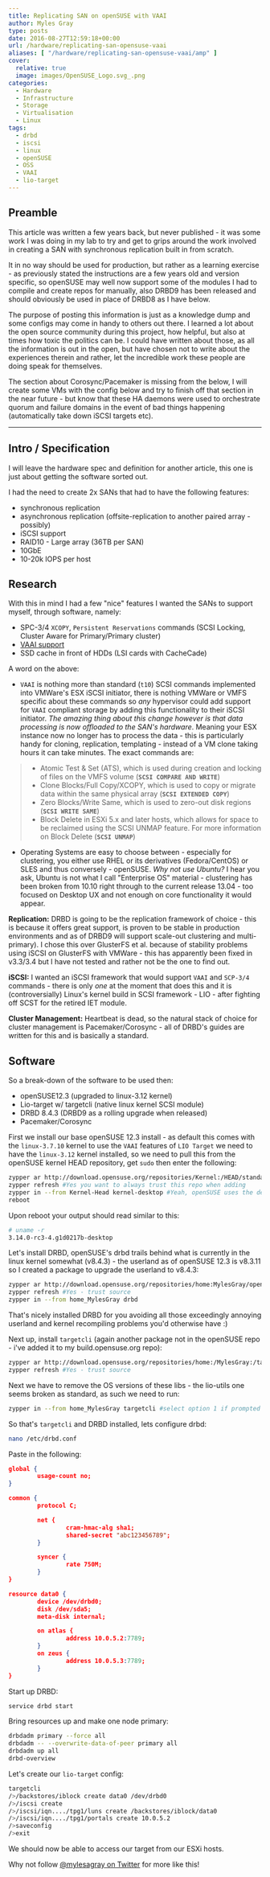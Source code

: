 ```yaml
---
title: Replicating SAN on openSUSE with VAAI
author: Myles Gray
type: posts
date: 2016-08-27T12:59:18+00:00
url: /hardware/replicating-san-opensuse-vaai
aliases: [ "/hardware/replicating-san-opensuse-vaai/amp" ]
cover:
  relative: true
  image: images/OpenSUSE_Logo.svg_.png
categories:
  - Hardware
  - Infrastructure
  - Storage
  - Virtualisation
  - Linux
tags:
  - drbd
  - iscsi
  - linux
  - openSUSE
  - OSS
  - VAAI
  - lio-target
---
```


## Preamble

This article was written a few years back, but never published - it was some work I was doing in my lab to try and get to grips around the work involved in creating a SAN with synchronous replication built in from scratch.

It in no way should be used for production, but rather as a learning exercise - as previously stated the instructions are a few years old and version specific, so openSUSE may well now support some of the modules I had to compile and create repos for manually, also DRBD9 has been released and should obviously be used in place of DRBD8 as I have below.

The purpose of posting this information is just as a knowledge dump and some configs may come in handy to others out there. I learned a lot about the open source community during this project, how helpful, but also at times how toxic the politics can be. I could have written about those, as all the information is out in the open, but have chosen not to write about the experiences therein and rather, let the incredible work these people are doing speak for themselves.

The section about Corosync/Pacemaker is missing from the below, I will create some VMs with the config below and try to finish off that section in the near future - but know that these HA daemons were used to orchestrate quorum and failure domains in the event of bad things happening (automatically take down iSCSI targets etc).

* * *

## Intro / Specification

I will leave the hardware spec and definition for another article, this one is just about getting the software sorted out.

I had the need to create 2x SANs that had to have the following features:

* synchronous replication
* asynchronous replication (offsite-replication to another paired array - possibly)
* iSCSI support
* RAID10 - Large array (36TB per SAN)
* 10GbE
* 10-20k IOPS per host

## Research

With this in mind I had a few "nice" features I wanted the SANs to support myself, through software, namely:

* SPC-3/4 `XCOPY`, `Persistent Reservations` commands (SCSI Locking, Cluster Aware for Primary/Primary cluster)
* [VAAI support][1]
* SSD cache in front of HDDs (LSI cards with CacheCade)

A word on the above:

* `VAAI` is nothing more than standard (`t10`) SCSI commands implemented into VMWare's ESX iSCSI initiator, there is nothing VMWare or VMFS specific about these commands so _any_ hypervisor could add support for `VAAI` compliant storage by adding this functionality to their iSCSI initiator. _The amazing thing about this change however is that data processing is now offloaded to the SAN's hardware_. Meaning your ESX instance now no longer has to process the data - this is particularly handy for cloning, replication, templating - instead of a VM clone taking hours it can take minutes. The exact commands are:

> * Atomic Test & Set (ATS), which is used during creation and locking of files on the VMFS volume (**`SCSI COMPARE AND WRITE`**)
> * Clone Blocks/Full Copy/XCOPY, which is used to copy or migrate data within the same physical array (**`SCSI EXTENDED COPY`**)
> * Zero Blocks/Write Same, which is used to zero-out disk regions (**`SCSI WRITE SAME`**)
> * Block Delete in ESXi 5.x and later hosts, which allows for space to be reclaimed using the SCSI UNMAP feature. For more information on Block Delete (**`SCSI UNMAP`**)

* Operating Systems are easy to choose between - especially for clustering, you either use RHEL or its derivatives (Fedora/CentOS) or SLES and thus conversely - openSUSE. _Why not use Ubuntu?_ I hear you ask, Ubuntu is not what I call "Enterprise OS" material - clustering has been broken from 10.10 right through to the current release 13.04 - too focused on Desktop UX and not enough on core functionality it would appear.

**Replication:** DRBD is going to be the replication framework of choice - this is because it offers great support, is proven to be stable in production environments and as of DRBD9 will support scale-out clustering and multi-primary). I chose this over GlusterFS et al. because of stability problems using iSCSI on GlusterFS with VMWare - this has apparently been fixed in v3.3/3.4 but I have not tested and rather not be the one to find out.

**iSCSI:** I wanted an iSCSI framework that would support `VAAI` and `SCP-3/4` commands - there is only _one_ at the moment that does this and it is (controversially) Linux's kernel build in SCSI framework - LIO - after fighting off SCST for the retired IET module.

**Cluster Management:** Heartbeat is dead, so the natural stack of choice for cluster management is Pacemaker/Corosync - all of DRBD's guides are written for this and is basically a standard.

## Software

So a break-down of the software to be used then:

* openSUSE12.3 (upgraded to linux-3.12 kernel)
* Lio-target w/ targetcli (native linux kernel SCSI module)
* DRBD 8.4.3 (DRBD9 as a rolling upgrade when released)
* Pacemaker/Corosync

First we install our base openSUSE 12.3 install - as default this comes with the `linux-3.7.10` kernel to use the `VAAI` features of `LIO Target` we need to have the `linux-3.12` kernel installed, so we need to pull this from the openSUSE kernel HEAD repository, get `sudo` then enter the following:

```sh
zypper ar http://download.opensuse.org/repositories/Kernel:/HEAD/standard/ Kernel-Head
zypper refresh #Yes you want to always trust this repo when adding
zypper in --from Kernel-Head kernel-desktop #Yeah, openSUSE uses the desktop kernel
reboot
```

Upon reboot your output should read similar to this:

```sh
# uname -r
3.14.0-rc3-4.g1d0217b-desktop
```

Let's install DRBD, openSUSE's drbd trails behind what is currently in the linux kernel somewhat (v8.4.3) - the userland as of openSUSE 12.3 is v8.3.11 so I created a package to upgrade the userland to v8.4.3:

```sh
zypper ar http://download.opensuse.org/repositories/home:MylesGray/openSUSE_12.3/home:MylesGray.repo
zypper refresh #Yes - trust source
zypper in --from home_MylesGray drbd
```

That's nicely installed DRBD for you avoiding all those exceedingly annoying userland and kernel recompiling problems you'd otherwise have :)

Next up, install `targetcli` (again another package not in the openSUSE repo - i've added it to my build.opensuse.org repo):

```sh
zypper ar http://download.opensuse.org/repositories/home:/MylesGray:/targetcli/openSUSE_12.3/home:MylesGray:targetcli.repo
zypper refresh #Yes - trust source
```

Next we have to remove the OS versions of these libs - the lio-utils one seems broken as standard, as such we need to run:

```sh
zypper in --from home_MylesGray targetcli #select option 1 if prompted - Solution 1: deinstallation of patterns-openSUSE-minimal_base-conflicts
```

So that's `targetcli` and DRBD installed, lets configure drbd:

```sh
nano /etc/drbd.conf
```

Paste in the following:

```json
global {
        usage-count no;
}

common {
        protocol C;

        net {
                cram-hmac-alg sha1;
                shared-secret "abc123456789";
        }

        syncer {
                rate 750M;
        }
}

resource data0 {
        device /dev/drbd0;
        disk /dev/sda5;
        meta-disk internal;

        on atlas {
                address 10.0.5.2:7789;
        }
        on zeus {
                address 10.0.5.3:7789;
        }
}
```

Start up DRBD:

```sh
service drbd start
```

Bring resources up and make one node primary:

```sh
drbdadm primary --force all
drbdadm -- --overwrite-data-of-peer primary all
drbdadm up all
drbd-overview
```

Let's create our `lio-target` config:

```sh
targetcli
/>/backstores/iblock create data0 /dev/drbd0
/>/iscsi create
/>/iscsi/iqn..../tpg1/luns create /backstores/iblock/data0
/>/iscsi/iqn..../tpg1/portals create 10.0.5.2
/>saveconfig
/>exit
```

We should now be able to access our target from our ESXi hosts.

Why not follow [@mylesagray on Twitter][2] for more like this!

 [1]: http://kb.vmware.com/selfservice/microsites/search.do?language=en_US&cmd=displayKC&externalId=1021976
 [2]: https://twitter.com/mylesagray
